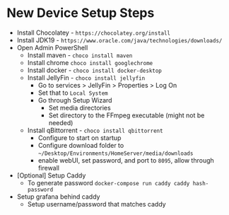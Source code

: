 # New Device Setup Steps

* Install Chocolatey - `https://chocolatey.org/install`
* Install JDK19 - `https://www.oracle.com/java/technologies/downloads/`
* Open Admin PowerShell
    * Install maven - `choco install maven`
    * Install chrome `choco install googlechrome`
    * Install docker - `choco install docker-desktop`
    * Install JellyFin - `choco install jellyfin`
        * Go to services > JellyFin > Properties > Log On
        * Set that to `Local System`
        * Go through Setup Wizard
            * Set media directories
            * Set directory to the FFmpeg executable (might not be needed)
    * Install qBittorrent - `choco install qbittorrent`
        * Configure to start on startup
        * Configure download folder to `~/Desktop/Environments/HomeServer/media/downloads`
        * enable webUI, set password, and port to `8095`, allow through firewall
* [Optional] Setup Caddy
  * To generate password `docker-compose run caddy caddy hash-password`
* Setup grafana behind caddy
    * Setup username/password that matches caddy
